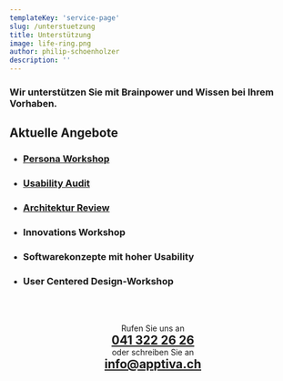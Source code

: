 ```yaml
---
templateKey: 'service-page'
slug: /unterstuetzung
title: Unterstützung
image: life-ring.png
author: philip-schoenholzer
description: ''
---
```


<style>
.gatsby-image-wrapper {
  max-width: 20rem;
  margin-left: auto;
  margin-right: auto;
}
.service {
  margin-top: 4rem;
}
.service h1, .service h2, .service p {
  text-align: center;
  margin: 0;
}
</style>

### Wir unterstützen Sie mit Brainpower und Wissen bei Ihrem Vorhaben.

## Aktuelle Angebote

- ### [Persona Workshop](/persona-workshop)
- ### [Usability Audit](/usability-audit)
- ### [Architektur Review](/architektur-review)
- ### Innovations Workshop
- ### Softwarekonzepte mit hoher Usability
- ### User Centered Design-Workshop

<div class="service">

Rufen Sie uns an

## <a href="tel:+41413222626">041 322 26 26</a>

oder schreiben Sie an

## <a href="mailto:info@apptiva.ch">info@­apptiva.ch</a>

</div>
